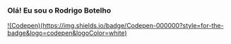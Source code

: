 ### Olá! Eu sou o Rodrigo Botelho
[!(Codepen)(https://img.shields.io/badge/Codepen-000000?style=for-the-badge&logo=codepen&logoColor=white)](https://codepen.io/rodrigocbotelho)
